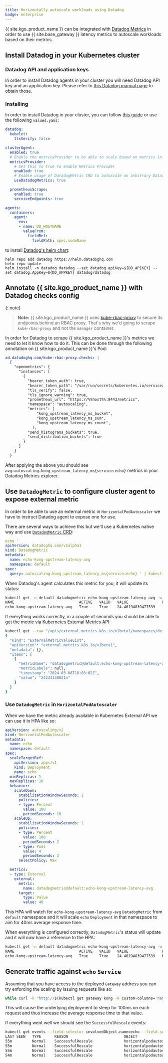 ```yaml
---
title: Horizontally autoscale workloads using Datadog
badge: enterprise
---
```


{{ site.kgo_product_name }} can be integrated with [Datadog Metrics][dmetrics]
in order to use {{ site.base_gateway }} latency metrics to autoscale workloads
based on their metrics.

[dmetrics]: https://docs.datadoghq.com/metrics/

## Install Datadog in your Kubernetes cluster

### Datadog API and application keys

In order to install Datadog agents in your cluster you will need Datadog API key
and an application key. Please refer to [this Datadog manual page][ddkeys] to obtain those.

[ddkeys]: https://docs.datadoghq.com/account_management/api-app-keys/

### Installing

In order to install Datadog in your cluster, you can follow [this guide][ddk8sguide]
or use the following `values.yaml`:

```yaml
datadog:
  kubelet:
    tlsVerify: false

clusterAgent:
  enabled: true
  # Enable the metricsProvider to be able to scale based on metrics in Datadog
  metricsProvider:
    # Set this to true to enable Metrics Provider
    enabled: true
    # Enable usage of DatadogMetric CRD to autoscale on arbitrary Datadog queries
    useDatadogMetrics: true

  prometheusScrape:
    enabled: true
    serviceEndpoints: true

agents:
  containers:
    agent:
      env:
      - name: DD_HOSTNAME
        valueFrom:
          fieldRef:
            fieldPath: spec.nodeName
```

to install [Datadog's helm chart][ddchart]:

```
helm repo add datadog https://helm.datadoghq.com
helm repo update
helm install -n datadog datadog --set datadog.apiKey=${DD_APIKEY} --set datadog.AppKey=${DD_APPKEY} datadog/datadog
```

[ddk8sguide]: https://docs.datadoghq.com/containers/kubernetes/installation/?tab=helm
[ddchart]: https://github.com/DataDog/helm-charts/tree/main/charts/datadog

## Annotate {{ site.kgo_product_name }} with Datadog checks config

{:.note}
> **Note:** {{ site.kgo_product_name }} uses [kube-rbac-proxy][kuberbacproxy_github]
> to secure its endpoints behind an RBAC proxy. That's why we'd going to scrape `kube-rbac-proxy`
> and not the `manager` container.


In order for Datadog to scrape {{ site.kgo_product_name }}'s metrics we need to let it know how to do it.
This can be done through the following annotation on {{ site.kgo_product_name }}'s Pod:

```yaml
ad.datadoghq.com/kube-rbac-proxy.checks: |
  {
    "openmetrics": {
      "instances": [
        {
          "bearer_token_auth": true,
          "bearer_token_path": "/var/run/secrets/kubernetes.io/serviceaccount/token",
          "tls_verify": false,
          "tls_ignore_warning": true,
          "prometheus_url": "https://%%host%%:8443/metrics",
          "namespace": "autoscaling",
          "metrics": [
              "kong_upstream_latency_ms_bucket",
              "kong_upstream_latency_ms_sum",
              "kong_upstream_latency_ms_count",
            ],
          "send_histograms_buckets": true,
          "send_distribution_buckets": true
        }
      ]
    }
  }
```

After applying the above you should see `avg:autoscaling.kong_upstream_latency_ms{service:echo}` metrics in your Datadog Metrics explorer.

[kuberbacproxy_github]: https://github.com/brancz/kube-rbac-proxy

## Use `DatadogMetric` to configure cluster agent to expose external metric

In order to be able to use an external metric in `HorizontalPodAutoscaler` we have
to instruct Datadog agent to expose one for use.

There are several ways to achieve this but we'll use a Kubernetes native way and
use [`DatadogMetric` CRD][ddmetricguide]:

```yaml
echo '
apiVersion: datadoghq.com/v1alpha1
kind: DatadogMetric
metadata:
  name: echo-kong-upstream-latency-avg
  namespace: default
spec:
  query: autoscaling.kong_upstream_latency_ms{service:echo} ' | kubectl apply -f -
```

When Datadog's agent calculates this metric for you, it will update its status:

```bash
kubectl get -n default datadogmetric echo-kong-upstream-latency-avg -w
NAME                             ACTIVE   VALID   VALUE               REFERENCES         UPDATE TIME
echo-kong-upstream-latency-avg   True     True    24.46194839477539                      38s
```

If everything works correctly, in a couple of seconds you should be able to get the metric via Kubernetes External Metrics API:

```bash
kubectl get --raw "/apis/external.metrics.k8s.io/v1beta1/namespaces/default/datadogmetric@default:echo-kong-upstream-latency-avg" | jq
{
  "kind": "ExternalMetricValueList",
  "apiVersion": "external.metrics.k8s.io/v1beta1",
  "metadata": {},
  "items": [
    {
      "metricName": "datadogmetric@default:echo-kong-upstream-latency-avg",
      "metricLabels": null,
      "timestamp": "2024-03-08T18:03:02Z",
      "value": "24233138021n"
    }
  ]
}
```

[ddmetricguide]: https://docs.datadoghq.com/containers/guide/cluster_agent_autoscaling_metrics/?tab=helm#autoscaling-with-datadogmetric-queries

### Use `DatadogMetric` in `HorizontalPodAutoscaler`

When we have the metric already available in Kubernetes External API we can use it in HPA like so:

```yaml
apiVersion: autoscaling/v2
kind: HorizontalPodAutoscaler
metadata:
  name: echo
  namespace: default
spec:
  scaleTargetRef:
    apiVersion: apps/v1
    kind: Deployment
    name: echo
  minReplicas: 1
  maxReplicas: 10
  behavior:
    scaleDown:
      stabilizationWindowSeconds: 1
      policies:
      - type: Percent
        value: 100
        periodSeconds: 10
    scaleUp:
      stabilizationWindowSeconds: 1
      policies:
      - type: Percent
        value: 100
        periodSeconds: 2
      - type: Pods
        value: 4
        periodSeconds: 2
      selectPolicy: Max

  metrics:
  - type: External
    external:
      metric:
        name: datadogmetric@default:echo-kong-upstream-latency-avg
      target:
        type: Value
        value: 40
```

This HPA will watch for `echo-kong-upstream-latency-avg` `DatadogMetric` from `default` namespace and it will scale
`echo` `Deployment` in that namespace to aim for 40ms average response time.

When everything is configured correctly, `DatadogMetric`'s status will update and it will now have a reference to the HPA:

```bash
kubectl get -n default datadogmetric echo-kong-upstream-latency-avg -w
NAME                             ACTIVE   VALID   VALUE               REFERENCES         UPDATE TIME
echo-kong-upstream-latency-avg   True     True    24.46194839477539   hpa:default/echo   38s
```

## Generate traffic against `echo` `Service`

Assuming that you have access to the deployed `Gateway` address you can try enforcing the scaling by issuing requests like so:

```bash
while curl -k "http://$(kubectl get gateway kong -o custom-columns='name:.status.addresses[0].value' --no-headers -n default)/echo/shell?cmd=sleep%200.1" ; do sleep 1; done
```

This will cause the underlying deployment to sleep for 100ms on each request and thus increase the average response time to that value.

If everything went well we should see the `SuccessfulRescale` events:

```bash
kubectl get events --field-selector involvedObject.name=echo --field-selector involvedObject.kind=HorizontalPodAutoscaler -w
LAST SEEN   TYPE      REASON                         OBJECT                         MESSAGE
55m         Normal    SuccessfulRescale              horizontalpodautoscaler/echo   New size: 7; reason: All metrics below target
55m         Normal    SuccessfulRescale              horizontalpodautoscaler/echo   New size: 5; reason: All metrics below target
55m         Normal    SuccessfulRescale              horizontalpodautoscaler/echo   New size: 4; reason: All metrics below target
54m         Normal    SuccessfulRescale              horizontalpodautoscaler/echo   New size: 2; reason: All metrics below target
```
